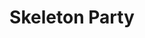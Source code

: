 ---
collection_archive: false
collection_awards: []
collection_category:
  - Kids
  - Award Winning
  - Exhibited Works 
  - Studio
  - Stock
  - Advertising
  - Editorial
  - Science
  - Tech
  - Reportage
  - Travel
  - Color
  - Workplace
  - Lifestyle
  - Conceptual
  - Humor
  - Advertising
  - Reportage
  - Black and White
  - Sports + Athletes
  - Portraits
collection_content: 
collection_cover: https://d1sf55qlb7p6hz.cloudfront.net/skeleton-8.jpg
collection_cover_mobile: https://d1sf55qlb7p6hz.cloudfront.net/vertical_covers-40.jpg
collection_description: 
collection_description_alignment: center
collection_exhibition: []
collection_filter: Commissioned + Stock
collection_hidden: false
collection_meta: A Portfolio of Work Made with Skeleton Crews
collection_meta_2: See Image Captions For Crew Size
collection_press: []
collection_preview:
  - https://d1sf55qlb7p6hz.cloudfront.net/skeleton_covers-1.jpg
  - https://d1sf55qlb7p6hz.cloudfront.net/skeleton_covers-2.jpg
  - https://d1sf55qlb7p6hz.cloudfront.net/skeleton_covers-3.jpg
  - https://d1sf55qlb7p6hz.cloudfront.net/skeleton_covers-4.jpg
cover_image: 
date: 
hide_footer: true
layout: blocks
logo: 
navigation_theme: white
px_extra: true
slug: skeleton-party
theme_color: A3F4A7
title: Skeleton Party
collection_blocks:
  - _bookshop_name: collections/media-row-start
    row_alignment: between
  - _bookshop_name: collections/media-element 
    caption: >-
      <p><strong>4.</strong> <em>Phoenix: A Dystopian Legoland That Tastes Like
      Candy</em></p>
    color: FF7B44
    image: https://d1sf55qlb7p6hz.cloudfront.net/skeleton-1.jpg
    margin_left: 5
    margin_right: 0
    margin_y: 100
    width: 66
  - _bookshop_name: collections/media-row
    row_alignment: between
  - _bookshop_name: collections/media-element 
    caption: >-
      <p><strong>3.</strong> <em>Phoenix: A Dystopian Legoland That Tastes Like
      Candy</em></p>
    color: A8D4E5
    image: https://d1sf55qlb7p6hz.cloudfront.net/skeleton-2.jpg
    margin_left: 55
    margin_right: 0
    margin_y: 100
    width: 40
  - _bookshop_name: collections/media-row
    row_alignment: between
  - _bookshop_name: collections/media-element 
    caption: >-
      <p><strong>3.</strong> <em>Phoenix: A Dystopian Legoland That Tastes Like
      Candy</em></p>
    color: FCEAA9
    image: https://d1sf55qlb7p6hz.cloudfront.net/skeleton-3.jpg
    margin_left: 5
    margin_right: 0
    margin_y: 700
    width: 30
  - _bookshop_name: collections/media-element 
    caption: >-
      <p><strong>4.</strong> <em>Phoenix: A Dystopian Legoland That Tastes Like
      Candy</em></p>
    color: A2E1DE
    image: https://d1sf55qlb7p6hz.cloudfront.net/skeleton-4.jpg
    margin_left: 0
    margin_right: 30
    margin_y: 100
    width: 30
  - _bookshop_name: collections/media-row
    row_alignment: between
  - _bookshop_name: collections/media-element 
    caption: >-
      <p><strong>4.</strong> <em>Phoenix: A Dystopian Legoland That Tastes Like
      Candy</em></p>
    color: D6E1E7
    image: https://d1sf55qlb7p6hz.cloudfront.net/skeleton-5.jpg
    margin_left: 20
    margin_right: 0
    margin_y: 100
    width: 45
  - _bookshop_name: collections/media-row
    row_alignment: between
  - _bookshop_name: collections/media-element 
    caption: >-
      <p><strong>1.</strong> <em>Christmas In America: Happy Birthday,
      Jesus</em></p>
    color: FCEAE4
    image: https://d1sf55qlb7p6hz.cloudfront.net/skeleton-7.jpg
    margin_left: 0
    margin_right: 0
    margin_y: 100
    width: 55
  - _bookshop_name: collections/media-element 
    caption: >-
      <p><strong>1.</strong> <em>A Vanishing American Folklore</em></p>
    color: E4F1F4
    image: https://d1sf55qlb7p6hz.cloudfront.net/skeleton-6.jpg
    margin_left: 0
    margin_right: 10
    margin_y: 600
    width: 30
  - _bookshop_name: collections/media-row
    row_alignment: between
  - _bookshop_name: collections/media-element 
    caption: >-
      <p><strong>2.</strong> <em>Time: Vaccine Battlegrounds </em></p>
    color: FFD0C6
    image: https://d1sf55qlb7p6hz.cloudfront.net/skeleton-9.jpg
    margin_left: 50
    margin_y: 100
    width: 30
  - _bookshop_name: collections/media-row
    row_alignment: between
  - _bookshop_name: collections/media-element 
    caption: >-
      <p><strong>2.</strong> <em>Phoenix: A Dystopian Legoland That Tastes Like
      Candy</em></p>
    color: F3E9BA
    image: https://d1sf55qlb7p6hz.cloudfront.net/skeleton-8.jpg
    margin_left: 5
    margin_right: 0
    margin_y: 100
    width: 60
  - _bookshop_name: collections/media-element 
    caption: >-
      <p><strong>2.</strong> The <em>Wall Street Journal: Apollo 11 50th
      Anniversary </em></p>
    color: E2F3F2
    image: https://d1sf55qlb7p6hz.cloudfront.net/skeleton-10.jpg
    margin_left: 0
    margin_right: 10
    margin_y: 400
    width: 20
  - _bookshop_name: collections/media-row
    row_alignment: between
  - _bookshop_name: collections/media-element 
    caption: >-
      <strong>1.</strong> <em>A Vanishing American Folklore</em></p>
    color: DAECB9
    image: https://d1sf55qlb7p6hz.cloudfront.net/skeleton-11.jpg
    margin_left: 10
    margin_y: 400
    width: 33
  - _bookshop_name: collections/media-element 
    caption: >-
      <p><strong>4.</strong> <em>Phoenix: A Dystopian Legoland That Tastes Like
      Candy</em></p>
    color: F0EBF3
    image: https://d1sf55qlb7p6hz.cloudfront.net/skeleton-12.jpg
    margin_left: 0
    margin_right: 5
    margin_y: 100
    width: 40
  - _bookshop_name: collections/media-row
    row_alignment: between
  - _bookshop_name: collections/media-element 
    caption: >-
      <p><strong>2.</strong> <em>Wired: The Internet Giant That Went Too
      Far</em></p>
    color: DBE9EC
    image: https://d1sf55qlb7p6hz.cloudfront.net/skeleton-13.jpg
    margin_left: 25
    margin_right: 0
    margin_y: 100
    width: 50
  - _bookshop_name: collections/media-row
    row_alignment: between
  - _bookshop_name: collections/media-row
    row_alignment: between
  - _bookshop_name: collections/media-element 
    caption: >-
      <p><strong>2. </strong><em>Condor Airlines: The Star Geezers</em></p>
    color: F6D4C8
    image: https://d1sf55qlb7p6hz.cloudfront.net/skeleton-15.jpg
    margin_left: 5
    margin_right: 0
    margin_y: 400
    width: 45
  - _bookshop_name: collections/media-element 
    caption: >-
      <p><strong>2.</strong> <em>Time: Vaccine Battlegrounds</em></p>
    color: FFEC96
    image: https://d1sf55qlb7p6hz.cloudfront.net/skeleton-14.jpg
    margin_left: 0
    margin_right: 10
    margin_y: 100
    width: 30
  - _bookshop_name: collections/media-row
    row_alignment: between
  - _bookshop_name: collections/media-element 
    caption: >-
      <p><strong>2.</strong> <em>Society Magazine: Stalking A Serial
      Killer</em></p>
    color: BFD2F4
    image: https://d1sf55qlb7p6hz.cloudfront.net/skeleton-16.jpg
    margin_left: 0
    margin_y: 100
    width: 60
  - _bookshop_name: collections/media-element 
    caption: >-
      <p><strong>5.</strong> <em>Nike Running's Fred Kerley</em></p>
    color: FADEE0
    image: https://d1sf55qlb7p6hz.cloudfront.net/skeleton-17.jpg
    margin_left: 0
    margin_right: 5
    margin_y: 700
    width: 33
  - _bookshop_name: collections/media-row
    row_alignment: between
  - _bookshop_name: collections/media-element 
    caption: >-
      <p><strong>5.</strong> <em>Hearst Italia: Gioa</em></p>
    color: FFF4D0
    image: https://d1sf55qlb7p6hz.cloudfront.net/skeleton-18.jpg
    margin_left: 45
    margin_right: 0
    margin_y: 100
    width: 30
  - _bookshop_name: collections/media-row
    row_alignment: between
  - _bookshop_name: collections/media-element 
    caption: >-
      <p><strong>4.</strong> <em>Phoenix: A Dystopian Legoland That Tastes Like
      Candy</em></p>
    color: D4E7F8
    image: https://d1sf55qlb7p6hz.cloudfront.net/skeleton-19.jpg
    margin_left: 5
    margin_right: 0
    margin_y: 100
    width: 55
  - _bookshop_name: collections/media-element 
    caption: >-
      <p><strong>4.</strong> <em>Phoenix: A Dystopian Legoland That Tastes Like
      Candy</em></p>
    color: FEB07B
    image: https://d1sf55qlb7p6hz.cloudfront.net/skeleton-20.jpg
    margin_left: 0
    margin_right: 0
    margin_y: 700
    width: 33
  - _bookshop_name: collections/media-row
    row_alignment: between
  - _bookshop_name: collections/media-element 
    caption: >-
      <strong>1.</strong> <em>The Class of 99 Turns 30</em></p>
    color: D0ECE8
    image: https://d1sf55qlb7p6hz.cloudfront.net/skeleton-21.jpg
    margin_left: 10
    margin_y: 300
    width: 25
  - _bookshop_name: collections/media-element 
    caption: >-
      <strong>5.</strong> <em>Makenzie Gossage</em></p>
    color: EAB7C1
    image: https://d1sf55qlb7p6hz.cloudfront.net/skeleton-22.jpg
    margin_left: 0
    margin_right: 10
    margin_y: 100
    width: 50
  - _bookshop_name: collections/media-row
    row_alignment: between
  - _bookshop_name: collections/media-element 
    caption: >-
      <p><strong>5.</strong> <em>Adidas Golf: Dustin Johnson</em></p>
    color: CACACA
    image: https://d1sf55qlb7p6hz.cloudfront.net/skeleton-23.jpg
    margin_left: 15
    margin_y: 300
    width: 50
  - _bookshop_name: collections/media-element 
    caption: >-
      <strong>3.</strong> <em>Sounds of Cement</em></p>
    color: 0A0A0A
    image: https://d1sf55qlb7p6hz.cloudfront.net/skeleton-24.jpg
    margin_left: 0
    margin_right: 0
    margin_y: 100
    width: 30
  - _bookshop_name: collections/media-row
    row_alignment: between
  - _bookshop_name: collections/media-element 
    caption: >-
      <strong>2.</strong> <em>Autobiography of a Contact Sport</em></p>
    color: E7E7ED
    image: https://d1sf55qlb7p6hz.cloudfront.net/skeleton-25.jpg
    margin_left: 5
    margin_y: 200
    width: 40
  - _bookshop_name: collections/media-element 
    caption: >-
      <strong>2.</strong> <em>Autobiography of a Contact Sport</em></p>
    color: FAC7D5
    image: https://d1sf55qlb7p6hz.cloudfront.net/skeleton-26.jpg
    margin_left: 0
    margin_right: 0
    margin_y: 600
    width: 50
  - _bookshop_name: collections/media-row
    row_alignment: between
  - _bookshop_name: collections/media-element 
    caption: >-
      <strong>1. </strong><em>A Vanishing American Folklore</em></p>
    color: F6E7DF
    image: https://d1sf55qlb7p6hz.cloudfront.net/skeleton-27.jpg
    margin_left: 25
    margin_right: 0
    margin_y: 200
    width: 50
  - _bookshop_name: collections/media-row
    row_alignment: between
  - _bookshop_name: collections/media-element 
    caption: >-
      <p><strong>2.</strong> <em>Amtrak the National: Palm Springs to Yuma On
      the Sunset Limited</em></p>
    color: CBECDE
    image: https://d1sf55qlb7p6hz.cloudfront.net/skeleton-28.jpg
    margin_left: 5
    margin_right: 0
    margin_y: 300
    width: 30
  - _bookshop_name: collections/media-element 
    caption: >-
      <strong>1.</strong> <em>A Vanishing American Folklore</em></p>
    color: E6EBEE
    image: https://d1sf55qlb7p6hz.cloudfront.net/skeleton-29.jpg
    margin_left: 0
    margin_y: 100
    width: 55
  - _bookshop_name: collections/media-row
    row_alignment: between
  - _bookshop_name: collections/media-element 
    caption: >-
      <strong>1.</strong> <em>Autobiography of a Contact Sport</em></p>
    color: E0E0E0
    image: https://d1sf55qlb7p6hz.cloudfront.net/skeleton-30.jpg
    margin_left: 15
    margin_y: 500
    width: 33
  - _bookshop_name: collections/media-element 
    caption: >-
      <p><strong>2. </strong><em>Phoenix Home &amp; Garden: Unbridled
      Spirit</em></p>
    color: E3DCED
    image: https://d1sf55qlb7p6hz.cloudfront.net/skeleton-31.jpg
    margin_left: 0
    margin_right: 5
    margin_y: 100
    width: 40
  - _bookshop_name: collections/media-row
    row_alignment: between
  - _bookshop_name: collections/media-element 
    caption: >-
      <p><strong>2.<em> </em></strong><em>Time: Grand Canyon 100th
      Anniversary</em> </p>
    color: F7E3D4
    image: https://d1sf55qlb7p6hz.cloudfront.net/skeleton-32.jpg
    margin_left: 25
    margin_y: 100
    width: 60
  - _bookshop_name: collections/media-row
    row_alignment: between
  - _bookshop_name: collections/media-element 
    caption: >-
      <strong>4.</strong> <em>E* Trade for Mullen Lowe Boston</em></p>
    color: E7EEF1
    image: https://d1sf55qlb7p6hz.cloudfront.net/skeleton-34.jpg
    margin_left: 15
    margin_y: 400
    width: 25
  - _bookshop_name: collections/media-element 
    caption: >-
      <strong>4.</strong> <em>E* Trade for Mullen Lowe Boston</em></p>
    color: F4D0B9
    image: https://d1sf55qlb7p6hz.cloudfront.net/skeleton-33.jpg
    margin_left: 0
    margin_right: 0
    margin_y: 200
    width: 50
  - _bookshop_name: collections/media-row
    row_alignment: between
  - _bookshop_name: collections/media-element 
    caption: >-
      <p><strong>3.</strong> <em>Jerry Hall's Sad Instagram</em></p><p></p>
    color: F1E0DA
    image: https://d1sf55qlb7p6hz.cloudfront.net/skeleton-35.jpg
    margin_left: 25
    margin_right: 0
    margin_y: 100
    width: 33
  - _bookshop_name: collections/media-element
    align_y: start
    caption: >-
      <strong>4.</strong> <em>Eric Stonestreet AT&amp;T for BBDO</em></p>
    image: https://d1sf55qlb7p6hz.cloudfront.net/skeleton-57.jpg
    margin_left: 0
    margin_right: 10
    margin_y: 300
    width: 25
  - _bookshop_name: collections/media-row
    row_alignment: between
  - _bookshop_name: collections/media-element 
    caption: >-
      <p><strong>2. </strong><em>Wired: The Hard-Luck Texas Town That Bet on
      Bitcoin and Lost</em></p>
    color: EFE5BF
    image: https://d1sf55qlb7p6hz.cloudfront.net/skeleton-36.jpg
    margin_left: 45
    margin_right: 0
    margin_y: 100
    width: 40
  - _bookshop_name: collections/media-row
    row_alignment: between
  - _bookshop_name: collections/media-element 
    caption: >-
      <p><strong>2. </strong><em>Wired: The Hard-Luck Texas Town That Bet on
      Bitcoin and Lost</em></p>
    color: EFC29D
    image: https://d1sf55qlb7p6hz.cloudfront.net/skeleton-37.jpg
    margin_left: 25
    margin_y: 100
    width: 55
  - _bookshop_name: collections/media-row
    row_alignment: between
  - _bookshop_name: collections/media-element 
    caption: >-
      <p><strong>3. </strong><em>Wired: The Internet Giant That Went Too
      Far</em></p>
    color: 0C0C0D
    image: https://d1sf55qlb7p6hz.cloudfront.net/skeleton-38.jpg
    margin_left: 20
    margin_right: 0
    margin_y: 600
    width: 30
  - _bookshop_name: collections/media-element 
    caption: >-
      <p><strong>2. </strong><em>Amtrak The National: Ted Turner is on a Mission
      to Save Everything</em></p>
    color: C7D5CF
    image: https://d1sf55qlb7p6hz.cloudfront.net/skeleton-40.jpg
    margin_left: 0
    margin_right: 0
    margin_y: 100
    width: 40
  - _bookshop_name: collections/media-row
    row_alignment: between
  - _bookshop_name: collections/media-element 
    caption: >-
      <strong>2. </strong><em>Outside: Rob Krar Running in the Dark </em></p>
    color: FA9176
    image: https://d1sf55qlb7p6hz.cloudfront.net/skeleton-41.jpg
    margin_left: 0
    margin_right: 0
    margin_y: 100
    width: 40
  - _bookshop_name: collections/media-element 
    caption: >-
      <strong>1. </strong><em>Starting Over: Will Move for Work</em></p>
    color: CDECEE
    image: https://d1sf55qlb7p6hz.cloudfront.net/skeleton-42.jpg
    margin_left: 0
    margin_right: 15
    margin_y: 600
    width: 33
  - _bookshop_name: collections/media-row
    row_alignment: between
  - _bookshop_name: collections/media-element 
    caption: >-
      <p><strong>4. </strong><em>Phoenix: A Dystopian Legoland That Tastes Like
      Candy</em></p>
    color: FFCA8D
    image: https://d1sf55qlb7p6hz.cloudfront.net/skeleton-43.jpg
    margin_left: 30
    margin_right: 0
    margin_y: 200
    width: 30
  - _bookshop_name: collections/media-row
    row_alignment: between
  - _bookshop_name: collections/media-element 
    caption: >-
      <p><strong>2. </strong><em>Christmas In America: Happy Birthday,
      Jesus</em></p>
    color: DBDBDD
    image: https://d1sf55qlb7p6hz.cloudfront.net/skeleton-44.jpg
    margin_left: 10
    margin_y: 200
    width: 30
  - _bookshop_name: collections/media-element 
    caption: >-
      <p><strong>2. </strong><em>Christmas In America: Happy Birthday,
      Jesus</em></p>
    color: C0EDE1
    image: https://d1sf55qlb7p6hz.cloudfront.net/skeleton-45.jpg
    margin_left: 0
    margin_right: 5
    margin_y: 500
    width: 50
  - _bookshop_name: collections/media-row
    row_alignment: between
  - _bookshop_name: collections/media-element 
    caption: >-
      <p><strong>3. </strong><em>Phoenix: A Dystopian Legoland That Tastes Like
      Candy</em></p>
    color: D4DEE8
    image: https://d1sf55qlb7p6hz.cloudfront.net/skeleton-47.jpg
    margin_left: 15
    margin_right: 0
    margin_y: 700
    width: 45
  - _bookshop_name: collections/media-element 
    caption: >-
      <p><strong>3. </strong><em>Phoenix: A Dystopian Legoland That Tastes Like
      Candy</em></p>
    color: DFDADA
    image: https://d1sf55qlb7p6hz.cloudfront.net/skeleton-46.jpg
    margin_left: 0
    margin_y: 100
    width: 30
  - _bookshop_name: collections/media-row
    row_alignment: between
  - _bookshop_name: collections/media-element 
    caption: >-
      <strong>2. </strong><em>Time: Grand Canyon 100th Anniversary </em></p>
    color: A88568
    image: https://d1sf55qlb7p6hz.cloudfront.net/skeleton-48.jpg
    margin_left: 5
    margin_y: 100
    width: 30
  - _bookshop_name: collections/media-row
    row_alignment: between
  - _bookshop_name: collections/media-element 
    caption: >-
      <p><strong>1. </strong><em>Amtrak the National: On the Southwest
      Chief</em></p>
    color: B5907E
    image: https://d1sf55qlb7p6hz.cloudfront.net/skeleton-49.jpg
    margin_left: 25
    margin_right: 0
    margin_y: 100
    width: 55
  - _bookshop_name: collections/media-row
    row_alignment: between
  - _bookshop_name: collections/media-element 
    caption: >-
      <p><strong>3. </strong><em>ESPN: UFC 246: The Painful Stories Behind
      Cowboy Cerrone's Injuries </em></p>
    color: 111114
    image: https://d1sf55qlb7p6hz.cloudfront.net/skeleton-51.jpg
    margin_left: 50
    margin_right: 0
    margin_y: 100
    width: 50
  - _bookshop_name: collections/media-row
    row_alignment: between
  - _bookshop_name: collections/media-element 
    caption: >-
      <strong>5. </strong><em>Makenzie Gossage</em></p>
    color: F2D7B7
    image: https://d1sf55qlb7p6hz.cloudfront.net/skeleton-52.jpg
    margin_left: 15
    margin_y: 100
    width: 40
  - _bookshop_name: collections/media-element 
    caption: >-
      <strong>4.</strong> <em>Crazy Explosive Primeknit </em></p>
    color: 030303
    image: https://d1sf55qlb7p6hz.cloudfront.net/skeleton-53.jpg
    margin_left: 0
    margin_right: 10
    margin_y: 300
    width: 25
  - _bookshop_name: collections/media-row
    row_alignment: between
  - _bookshop_name: collections/media-element 
    caption: >-
      <strong>3. </strong><em>Sounds of Cement</em></p>
    color: C0C0C0
    image: https://d1sf55qlb7p6hz.cloudfront.net/skeleton-54.jpg
    margin_left: 5
    margin_y: 100
    width: 30
  - _bookshop_name: collections/media-element 
    caption: >-
      <strong>5. </strong><em>Adidas Golf: Xander Schaufelle</em></p>
    color: 959595
    image: https://d1sf55qlb7p6hz.cloudfront.net/skeleton-55.jpg
    margin_left: 0
    margin_right: 5
    margin_y: 400
    width: 55
  - _bookshop_name: collections/media-row
    row_alignment: between
  - _bookshop_name: collections/media-element 
    caption: >-
      <strong>3. </strong><em>Sounds of Cement</em></p>
    color: 454545
    image: https://d1sf55qlb7p6hz.cloudfront.net/skeleton-56.jpg
    margin_left: 50
    margin_y: 100
    width: 40
  - _bookshop_name: collections/media-row-end
---